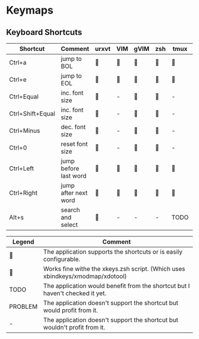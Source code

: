 # Keymaps

## Keyboard Shortcuts

| Shortcut         | Comment               | urxvt | VIM | gVIM | zsh | tmux | rofi | Firefox |
|------------------|-----------------------|-------|-----|------|-----|------|------|---------|
| Ctrl+a           | jump to BOL           |      |    |     |    |     |     |      |
| Ctrl+e           | jump to EOL           |      |    |     |    |     |     |      |
| Ctrl+Equal       | inc. font size        |      | -   |   |    | -    |     |        |
| Ctrl+Shift+Equal | inc. font size        |      | -   |   |    | -    |     |        |
| Ctrl+Minus       | dec. font size        |      | -   |   |    | -    |     |        |
| Ctrl+0           | reset font size       |      | -   |   |    | -    |     |        |
| Ctrl+Left        | jump before last word |      |    |     |    |     |     |        |
| Ctrl+Right       | jump after next word  |      |    |     |    |     |     |        |
| Alt+s            | search and select     |      | -   | -    | -   | TODO | -    | -       |



| Legend  | Comment                                                                       |
|---------|-------------------------------------------------------------------------------|
|       | The application supports the shortcuts or is easily configurable.             |
|      | Works fine withe the xkeys.zsh script. (Which uses xbindkeys/xmodmap/xdotool) |
| TODO    | The application would benefit from the shortcut but I haven't checked it yet. |
| PROBLEM | The application doesn't support the shortcut but would profit from it.        |
| -       | The application doesn't support the shortcut but wouldn't profit from it.     |

